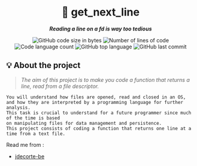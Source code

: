 <h1 align="center">
	📖 get_next_line
</h1>

<p align="center">
	<b><i>Reading a line on a fd is way too tedious</i></b><br>
</p>

<p align="center">
	<img alt="GitHub code size in bytes" src="https://img.shields.io/github/languages/code-size/dspilleb/GNL?color=lightblue" />
	<img alt="Number of lines of code" src="https://img.shields.io/tokei/lines/github/dspilleb/GNL?color=critical" />
	<img alt="Code language count" src="https://img.shields.io/github/languages/count/dspilleb/GNL?color=yellow" />
	<img alt="GitHub top language" src="https://img.shields.io/github/languages/top/dspilleb/GNL?color=blue" />
	<img alt="GitHub last commit" src="https://img.shields.io/github/last-commit/dspilleb/GNL?color=green" />
</p>

## 💡 About the project

> _The aim of this project is to make you code a function that returns a line, read from a file descriptor._

	You will understand how files are opened, read and closed in an OS,
	and how they are interpreted by a programming language for further analysis.
	This task is crucial to understand for a future programmer since much of the time is based
	on manipulating files for data management and persistence.
	This project consists of coding a function that returns one line at a time from a text file.
  
 Read me from :

* [jdecorte-be](https://github.com/jdecorte-be)

